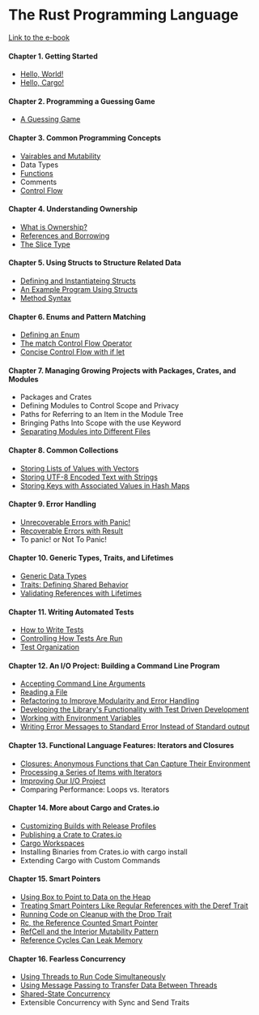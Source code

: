 # The Rust Programming Language

[Link to the e-book](https://doc.rust-lang.org/book/title-page.html)

#### Chapter 1. Getting Started

- [Hello, World!](https://github.com/DawChihLiou/learning-rust/tree/main/the-rust-programming-language/helloworld)
- [Hello, Cargo!](https://github.com/DawChihLiou/learning-rust/tree/main/the-rust-programming-language/hello_cargo)

#### Chapter 2. Programming a Guessing Game

- [A Guessing Game](https://github.com/DawChihLiou/learning-rust/tree/main/the-rust-programming-language/guessing_game)

#### Chapter 3. Common Programming Concepts

- [Vairables and Mutability](https://github.com/DawChihLiou/learning-rust/tree/main/the-rust-programming-language/variables)
- Data Types
- [Functions](https://github.com/DawChihLiou/learning-rust/tree/main/the-rust-programming-language/functions)
- Comments
- [Control Flow](https://github.com/DawChihLiou/learning-rust/tree/main/the-rust-programming-language/branches)

#### Chapter 4. Understanding Ownership

- [What is Ownership?](https://github.com/DawChihLiou/learning-rust/tree/main/the-rust-programming-language/ownership)
- [References and Borrowing](https://github.com/DawChihLiou/learning-rust/tree/main/the-rust-programming-language/references_and_borrowing)
- [The Slice Type](https://github.com/DawChihLiou/learning-rust/tree/main/the-rust-programming-language/slice)

#### Chapter 5. Using Structs to Structure Related Data

- [Defining and Instantiateing Structs](https://github.com/DawChihLiou/learning-rust/tree/main/the-rust-programming-language/defining-and-instantiating-structs)
- [An Example Program Using Structs](https://github.com/DawChihLiou/learning-rust/tree/main/the-rust-programming-language/an-example-program-using-structs)
- [Method Syntax](https://github.com/DawChihLiou/learning-rust/tree/main/the-rust-programming-language/method-syntax)

#### Chapter 6. Enums and Pattern Matching

- [Defining an Enum](https://github.com/DawChihLiou/learning-rust/tree/main/the-rust-programming-language/defining-an-enum)
- [The match Control Flow Operator](https://github.com/DawChihLiou/learning-rust/tree/main/the-rust-programming-language/the-match-control-flow-operator)
- [Concise Control Flow with if let](https://github.com/DawChihLiou/learning-rust/tree/main/the-rust-programming-language/concise-control-flow-with-if-let)

#### Chapter 7. Managing Growing Projects with Packages, Crates, and Modules

- Packages and Crates
- Defining Modules to Control Scope and Privacy
- Paths for Referring to an Item in the Module Tree
- Bringing Paths Into Scope with the use Keyword
- [Separating Modules into Different Files](https://github.com/DawChihLiou/learning-rust/tree/main/the-rust-programming-language/separating-modules-into-different-files)

#### Chapter 8. Common Collections

- [Storing Lists of Values with Vectors](https://github.com/DawChihLiou/learning-rust/tree/main/the-rust-programming-language/storing-lists-of-values-with-vectors)
- [Storing UTF-8 Encoded Text with Strings](https://github.com/DawChihLiou/learning-rust/tree/main/the-rust-programming-language/storing-utf-8-encoded-text-with-strings)
- [Storing Keys with Associated Values in Hash Maps](https://github.com/DawChihLiou/learning-rust/tree/main/the-rust-programming-language/storing-keys-with-associated-values-in-hash-maps)

#### Chapter 9. Error Handling

- [Unrecoverable Errors with Panic!](https://github.com/DawChihLiou/learning-rust/tree/main/the-rust-programming-language/unrecoverable-errors-with-panic)
- [Recoverable Errors with Result](https://github.com/DawChihLiou/learning-rust/tree/main/the-rust-programming-language/recoverable-errors-with-result)
- To panic! or Not To Panic!

#### Chapter 10. Generic Types, Traits, and Lifetimes

- [Generic Data Types](https://github.com/DawChihLiou/learning-rust/tree/main/the-rust-programming-language/generic-data-types)
- [Traits: Defining Shared Behavior](https://github.com/DawChihLiou/learning-rust/tree/main/the-rust-programming-language/traits-defining-shared-behavior)
- [Validating References with Lifetimes](https://github.com/DawChihLiou/learning-rust/tree/main/the-rust-programming-language/validating-references-with-lifetimes)

#### Chapter 11. Writing Automated Tests

- [How to Write Tests](https://github.com/DawChihLiou/learning-rust/tree/main/the-rust-programming-language/how-to-write-tests)
- [Controlling How Tests Are Run](https://github.com/DawChihLiou/learning-rust/tree/main/the-rust-programming-language/controlling-how-tests-are-run)
- [Test Organization](https://github.com/DawChihLiou/learning-rust/tree/main/the-rust-programming-language/test-organization)


#### Chapter 12. An I/O Project: Building a Command Line Program

- [Accepting Command Line Arguments](https://github.com/DawChihLiou/learning-rust/tree/main/the-rust-programming-language/minigrep)
- [Reading a File](https://github.com/DawChihLiou/learning-rust/tree/main/the-rust-programming-language/minigrep)
- [Refactoring to Improve Modularity and Error Handling](https://github.com/DawChihLiou/learning-rust/tree/main/the-rust-programming-language/minigrep)
- [Developing the Library's Functionality with Test Driven Development](https://github.com/DawChihLiou/learning-rust/tree/main/the-rust-programming-language/minigrep)
- [Working with Environment Variables](https://github.com/DawChihLiou/learning-rust/tree/main/the-rust-programming-language/minigrep)
- [Writing Error Messages to Standard Error Instead of Standard output](https://github.com/DawChihLiou/learning-rust/tree/main/the-rust-programming-language/minigrep)

#### Chapter 13. Functional Language Features: Iterators and Closures

- [Closures: Anonymous Functions that Can Capture Their Environment](https://github.com/DawChihLiou/learning-rust/tree/main/the-rust-programming-language/closures-anonymous-functions-that-can-capture-their-environment)
- [Processing a Series of Items with Iterators](https://github.com/DawChihLiou/learning-rust/tree/main/the-rust-programming-language/processing-a-series-of-items-with-iterators)
- [Improving Our I/O Project](https://github.com/DawChihLiou/learning-rust/tree/main/the-rust-programming-language/improving-our-io-project)
- Comparing Performance: Loops vs. Iterators

#### Chapter 14. More about Cargo and Crates.io

- [Customizing Builds with Release Profiles](https://github.com/DawChihLiou/learning-rust/tree/main/the-rust-programming-language/customizing-builds-with-release-profiles)
- [Publishing a Crate to Crates.io](https://github.com/DawChihLiou/learning-rust/tree/main/the-rust-programming-language/publishing-a-crate-to-cratesio)
- [Cargo Workspaces](https://github.com/DawChihLiou/learning-rust/tree/main/the-rust-programming-language/cargo-workspces)
- Installing Binaries from Crates.io with cargo install
- Extending Cargo with Custom Commands

#### Chapter 15. Smart Pointers

- [Using Box<T> to Point to Data on the Heap](https://github.com/DawChihLiou/learning-rust/tree/main/the-rust-programming-language/using-box-to-point-to-data-on-the-heap)
- [Treating Smart Pointers Like Regular References with the Deref Trait](https://github.com/DawChihLiou/learning-rust/tree/main/the-rust-programming-language/treating-smart-pointers-like-regular-references-with-the-deref-trait)
- [Running Code on Cleanup with the Drop Trait](https://github.com/DawChihLiou/learning-rust/tree/main/the-rust-programming-language/running-code-on-cleanup-with-the-drop-trait)
- [Rc<T>, the Reference Counted Smart Pointer](https://github.com/DawChihLiou/learning-rust/tree/main/the-rust-programming-language/rc-the-reference-counted-smart-pointer)
- [RefCell<T> and the Interior Mutability Pattern](https://github.com/DawChihLiou/learning-rust/tree/main/the-rust-programming-language/refcell-and-the-interior-mutability-pattern)
- [Reference Cycles Can Leak Memory](https://github.com/DawChihLiou/learning-rust/tree/main/the-rust-programming-language/guessing_game)

#### Chapter 16. Fearless Concurrency

- [Using Threads to Run Code Simultaneously](https://github.com/DawChihLiou/learning-rust/tree/main/the-rust-programming-language/using-threads-to-run-code-simultaneously)
- [Using Message Passing to Transfer Data Between Threads](https://github.com/DawChihLiou/learning-rust/tree/main/the-rust-programming-language/using-message-passing-to-transfer-data-between-threads)
- [Shared-State Concurrency](https://github.com/DawChihLiou/learning-rust/tree/main/the-rust-programming-language/shared-state-concurrency)
- Extensible Concurrency with Sync and Send Traits 
